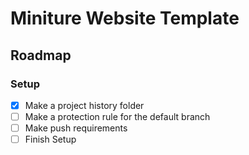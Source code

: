# Miniture Website Template
## Roadmap
### Setup
* [x] Make a project history folder
* [ ] Make a protection rule for the default branch
* [ ] Make push requirements
* [ ] Finish Setup
